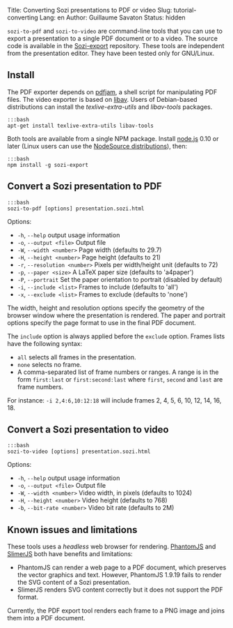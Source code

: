 Title: Converting Sozi presentations to PDF or video
Slug: tutorial-converting
Lang: en
Author: Guillaume Savaton
Status: hidden

`sozi-to-pdf` and `sozi-to-video` are command-line tools that you can use to export a presentation
to a single PDF document or to a video.
The source code is available in the [Sozi-export](https://github.com/senshu/Sozi-export)
repository.
These tools are independent from the presentation editor.
They have been tested only for GNU/Linux.


Install
-------

The PDF exporter depends on [pdfjam](http://www2.warwick.ac.uk/fac/sci/statistics/staff/academic-research/firth/software/pdfjam), a shell script for manipulating PDF files.
The video exporter is based on [libav](https://libav.org).
Users of Debian-based distributions can install the *texlive-extra-utils* and *libav-tools* packages.

    :::bash
    apt-get install texlive-extra-utils libav-tools

Both tools are available from a single NPM package.
Install [node.js](https://nodejs.org/) 0.10 or later
(Linux users can use the [NodeSource distributions](https://github.com/nodesource/distributions)),
then:

    :::bash
    npm install -g sozi-export


Convert a Sozi presentation to PDF
----------------------------------

    :::bash
    sozi-to-pdf [options] presentation.sozi.html

Options:

* `-h`, `--help` output usage information
* `-o`, `--output <file>` Output file
* `-W`, `--width <number>` Page width (defaults to 29.7)
* `-H`, `--height <number>` Page height (defaults to 21)
* `-r`, `--resolution <number>` Pixels per width/height unit (defaults to 72)
* `-p`, `--paper <size>` A LaTeX paper size (defaults to 'a4paper')
* `-P`, `--portrait` Set the paper orientation to portrait (disabled by default)
* `-i`, `--include <list>` Frames to include (defaults to 'all')
* `-x`, `--exclude <list>` Frames to exclude (defaults to 'none')

The width, height and resolution options specify the geometry of the browser window
where the presentation is rendered.
The paper and portrait options specify the page format to use in the final PDF document.

The `include` option is always applied before the `exclude` option.
Frames lists have the following syntax:

* `all` selects all frames in the presentation.
* `none` selects no frame.
* A comma-separated list of frame numbers or ranges.
  A range is in the form `first:last` or `first:second:last` where `first`, `second` and `last` are frame numbers.

For instance: `-i 2,4:6,10:12:18` will include frames 2, 4, 5, 6, 10, 12, 14, 16, 18.

Convert a Sozi presentation to video
------------------------------------

    :::bash
    sozi-to-video [options] presentation.sozi.html

Options:

* `-h`, `--help` output usage information
* `-o`, `--output <file>` Output file
* `-W`, `--width <number>` Video width, in pixels (defaults to 1024)
* `-H`, `--height <number>` Video height (defaults to 768)
* `-b`, `--bit-rate <number>` Video bit rate (defaults to 2M)

Known issues and limitations
----------------------------

These tools uses a *headless* web browser for rendering.
[PhantomJS](http://phantomjs.org) and [SlimerJS](https://slimerjs.org/) both have benefits and limitations:

* PhantomJS can render a web page to a PDF document, which preserves the vector graphics and text.
  However, PhantomJS 1.9.19 fails to render the SVG content of a Sozi presentation.
* SlimerJS renders SVG content correctly but it does not support the PDF format.

Currently, the PDF export tool renders each frame to a PNG image and joins them into a PDF document.